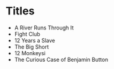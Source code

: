 # Titles

- A River Runs Through It
- Fight Club
- 12 Years a Slave
- The Big Short
- 12 Monkeysi
- The Curious Case of Benjamin Button
